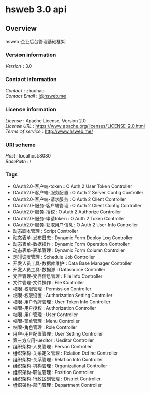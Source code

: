 # hsweb 3.0 api


<a name="overview"></a>
## Overview
hsweb 企业后台管理基础框架


### Version information
*Version* : 3.0


### Contact information
*Contact* : zhouhao  
*Contact Email* : i@hsweb.me


### License information
*License* : Apache License, Version 2.0  
*License URL* : https://www.apache.org/licenses/LICENSE-2.0.html  
*Terms of service* : http://www.hsweb.me/


### URI scheme
*Host* : localhost:8080  
*BasePath* : /


### Tags

* OAuth2.0-客户端-token : O Auth 2 User Token Controller
* OAuth2.0-客户端-服务配置 : O Auth 2 Server Config Controller
* OAuth2.0-客户端-请求服务 : O Auth 2 Client Controller
* OAuth2.0-服务-客户端管理 : O Auth 2 Client Config Controller
* OAuth2.0-服务-授权 : O Auth 2 Authorize Controller
* OAuth2.0-服务-申请token : O Auth 2 Token Controller
* OAuth2.0-服务-获取用户信息 : O Auth 2 User Info Controller
* 动态脚本管理 : Script Controller
* 动态表单-发布日志 : Dynamic Form Deploy Log Controller
* 动态表单-数据操作 : Dynamic Form Operation Controller
* 动态表单-表单管理 : Dynamic Form Column Controller
* 定时调度管理 : Schedule Job Controller
* 开发人员工具-数据库维护 : Data Base Manager Controller
* 开发人员工具-数据源 : Datasource Controller
* 文件管理-文件信息管理 : File Info Controller
* 文件管理-文件操作 : File Controller
* 权限-权限管理 : Permission Controller
* 权限-权限设置 : Authorization Setting Controller
* 权限-用户令牌管理 : User Token Info Controller
* 权限-用户授权 : Authorization Controller
* 权限-用户管理 : User Controller
* 权限-菜单管理 : Menu Controller
* 权限-角色管理 : Role Controller
* 用户-用户配置管理 : User Setting Controller
* 第三方应用-ueditor : Ueditor Controller
* 组织架构-人员管理 : Person Controller
* 组织架构-关系定义管理 : Relation Define Controller
* 组织架构-关系管理 : Relation Info Controller
* 组织架构-机构管理 : Organizational Controller
* 组织架构-职位管理 : Position Controller
* 组织架构-行政区划管理 : District Controller
* 组织架构-部门管理 : Department Controller




